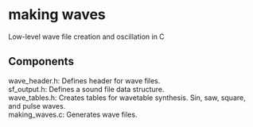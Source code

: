 # making waves

Low-level wave file creation and oscillation in C

## Components

wave_header.h: Defines header for wave files.  
sf_output.h: Defines a sound file data structure.   
wave_tables.h: Creates tables for wavetable synthesis.  Sin, saw, square, and pulse waves.  
making_waves.c: Generates wave files.   




